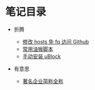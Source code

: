# 笔记目录

- 折腾
  - [修改 hosts 免 fq 访问 Github](./article/note-github-hosts.md)
  - [常用油猴脚本](./article/note-tampermonkey.md)
  - [手动安装 uBlock](./article/note-ublock-firefox.md)

- 有意思
  - [著名企业简称全称](./article/note-famous-enterprise.md)

